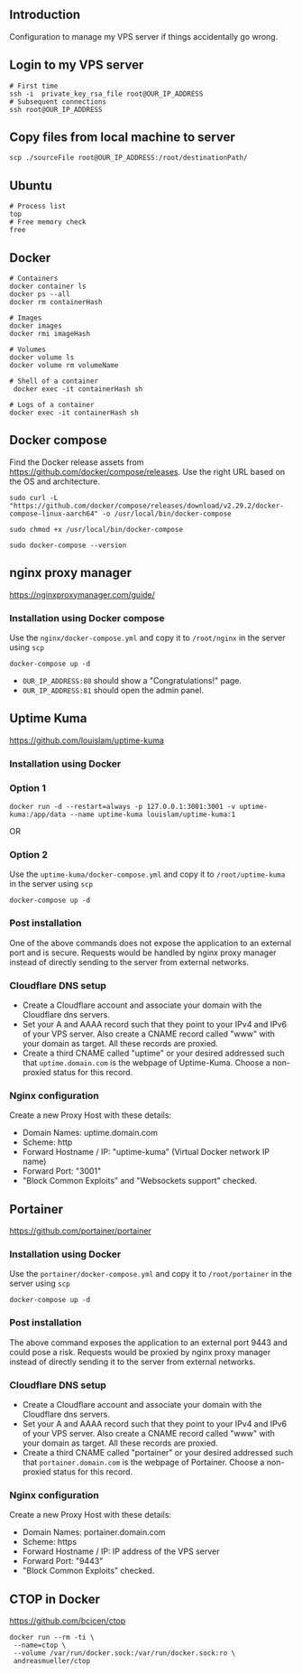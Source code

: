 ## Introduction

Configuration to manage my VPS server if things accidentally go wrong.

## Login to my VPS server

```shell
# First time
ssh -i  private_key_rsa_file root@OUR_IP_ADDRESS
# Subsequent connections
ssh root@OUR_IP_ADDRESS
```

## Copy files from local machine to server

```shell
scp ./sourceFile root@OUR_IP_ADDRESS:/root/destinationPath/
```

## Ubuntu

```shell
# Process list
top
# Free memory check
free
```

## Docker

```shell
# Containers
docker container ls
docker ps --all
docker rm containerHash

# Images
docker images
docker rmi imageHash

# Volumes
docker volume ls
docker volume rm volumeName

# Shell of a container
 docker exec -it containerHash sh

# Logs of a container
docker exec -it containerHash sh
```

## Docker compose

Find the Docker release assets from https://github.com/docker/compose/releases. Use the right URL based on the OS and architecture.

```shell
sudo curl -L "https://github.com/docker/compose/releases/download/v2.29.2/docker-compose-linux-aarch64" -o /usr/local/bin/docker-compose

sudo chmod +x /usr/local/bin/docker-compose

sudo docker-compose --version
```

## nginx proxy manager

https://nginxproxymanager.com/guide/

### Installation using Docker compose

Use the `nginx/docker-compose.yml` and copy it to `/root/nginx` in the server using `scp`

```shell
docker-compose up -d
```

- `OUR_IP_ADDRESS:80` should show a "Congratulations!" page.
- `OUR_IP_ADDRESS:81` should open the admin panel.

## Uptime Kuma

https://github.com/louislam/uptime-kuma

### Installation using Docker

### Option 1

```shell
docker run -d --restart=always -p 127.0.0.1:3001:3001 -v uptime-kuma:/app/data --name uptime-kuma louislam/uptime-kuma:1
```

OR

### Option 2

Use the `uptime-kuma/docker-compose.yml` and copy it to `/root/uptime-kuma` in the server using `scp`

```shell
docker-compose up -d
```

### Post installation

One of the above commands does not expose the application to an external port
and is secure. Requests would be handled by nginx proxy manager instead of
directly sending to the server from external networks.

### Cloudflare DNS setup

- Create a Cloudflare account and associate your domain with the Cloudflare dns
  servers.
- Set your A and AAAA record such that they point to your IPv4 and IPv6 of your
  VPS server. Also create a CNAME record called "www" with your domain as target. All these records are proxied.
- Create a third CNAME called "uptime" or your desired addressed such that
  `uptime.domain.com` is the webpage of Uptime-Kuma. Choose a non-proxied status for this record.

### Nginx configuration

Create a new Proxy Host with these details:

- Domain Names: uptime.domain.com
- Scheme: http
- Forward Hostname / IP: "uptime-kuma" (Virtual Docker network IP name)
- Forward Port: "3001"
- "Block Common Exploits" and "Websockets support" checked.

## Portainer

https://github.com/portainer/portainer

### Installation using Docker

Use the `portainer/docker-compose.yml` and copy it to `/root/portainer` in the server using `scp`

```shell
docker-compose up -d
```

### Post installation

The above command exposes the application to an external port 9443 and could
pose a risk. Requests would be proxied by nginx proxy manager instead of
directly sending it to the server from external networks.

### Cloudflare DNS setup

- Create a Cloudflare account and associate your domain with the Cloudflare dns
  servers.
- Set your A and AAAA record such that they point to your IPv4 and IPv6 of your
  VPS server. Also create a CNAME record called "www" with your domain as target. All these records are proxied.
- Create a third CNAME called "portainer" or your desired addressed such that
  `portainer.domain.com` is the webpage of Portainer. Choose a non-proxied status for this record.

### Nginx configuration

Create a new Proxy Host with these details:

- Domain Names: portainer.domain.com
- Scheme: https
- Forward Hostname / IP: IP address of the VPS server
- Forward Port: "9443"
- "Block Common Exploits" checked.

## CTOP in Docker

https://github.com/bcicen/ctop

```shell
docker run --rm -ti \
 --name=ctop \
 --volume /var/run/docker.sock:/var/run/docker.sock:ro \
 andreasmueller/ctop
```
